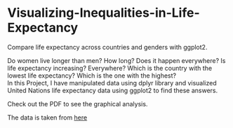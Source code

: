 # Visualizing-Inequalities-in-Life-Expectancy
Compare life expectancy across countries and genders with ggplot2.

Do women live longer than men? How long? Does it happen everywhere? Is life expectancy increasing? Everywhere? Which is the country with the lowest life expectancy? Which is the one with the highest? <br>
In this Project, I have manipulated data using dplyr library and visualized United Nations life expectancy data using ggplot2 to find these answers. <br>

Check out the PDF to see the graphical analysis. <br>
  
The data is taken from [here](http://data.un.org/Data.aspx?d=GenderStat&f=inID:37&c=1,2,3,4,5,6&s=crEngName:asc,sgvEngName:asc,timeEngName:desc&v=1)

